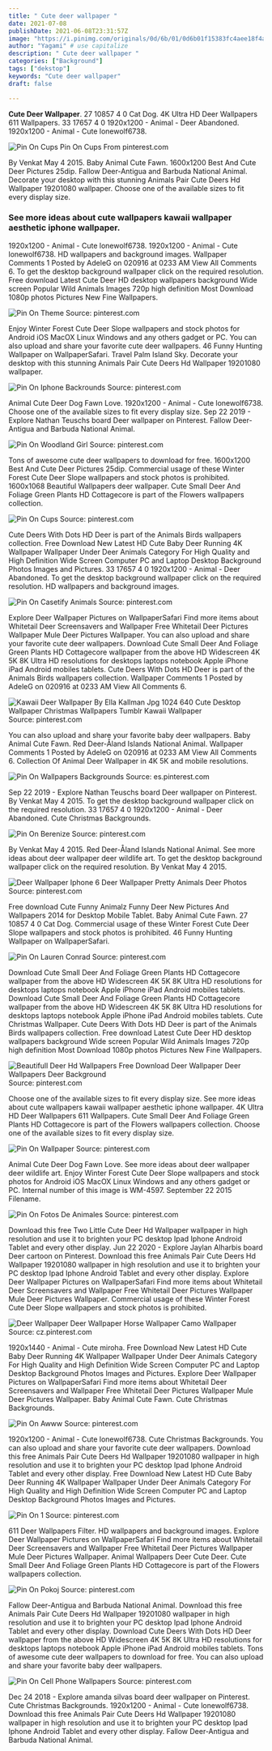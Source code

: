 ```yaml
---
title: " Cute deer wallpaper "
date: 2021-07-08
publishDate: 2021-06-08T23:31:57Z
image: "https://i.pinimg.com/originals/0d/6b/01/0d6b01f15383fc4aee18f4a34bd47d6a.jpg"
author: "Yagami" # use capitalize
description: " Cute deer wallpaper "
categories: ["Background"]
tags: ["dekstop"]
keywords: "Cute deer wallpaper"
draft: false

---
```



**Cute Deer Wallpaper**. 27 10857 4 0 Cat Dog. 4K Ultra HD Deer Wallpapers 611 Wallpapers. 33 17657 4 0 1920x1200 - Animal - Deer Abandoned. 1920x1200 - Animal - Cute lonewolf6738.

![Pin On Cups](https://i.pinimg.com/originals/27/c0/e6/27c0e6bdf892bac08bdfa86350eaedd5.jpg "Pin On Cups")
Pin On Cups From pinterest.com


By Venkat May 4 2015. Baby Animal Cute Fawn. 1600x1200 Best And Cute Deer Pictures 25dip. Fallow Deer-Antigua and Barbuda National Animal. Decorate your desktop with this stunning Animals Pair Cute Deers Hd Wallpaper 19201080 wallpaper. Choose one of the available sizes to fit every display size.

### See more ideas about cute wallpapers kawaii wallpaper aesthetic iphone wallpaper.

1920x1200 - Animal - Cute lonewolf6738. 1920x1200 - Animal - Cute lonewolf6738. HD wallpapers and background images. Wallpaper Comments 1 Posted by AdeleG on 020916 at 0233 AM View All Comments 6. To get the desktop background wallpaper click on the required resolution. Free download Latest Cute Deer HD desktop wallpapers background Wide screen Popular Wild Animals Images 720p high definition Most Download 1080p photos Pictures New Fine Wallpapers.


![Pin On Theme](https://i.pinimg.com/originals/11/8c/6c/118c6cc2779051946fa95721a993eafd.jpg "Pin On Theme")
Source: pinterest.com

Enjoy Winter Forest Cute Deer Slope wallpapers and stock photos for Android iOS MacOX Linux Windows and any others gadget or PC. You can also upload and share your favorite cute deer wallpapers. 46 Funny Hunting Wallpaper on WallpaperSafari. Travel Palm Island Sky. Decorate your desktop with this stunning Animals Pair Cute Deers Hd Wallpaper 19201080 wallpaper.

![Pin On Iphone Backrounds](https://i.pinimg.com/originals/b2/21/bc/b221bc46cb8a0acec6f1f767ae2518e9.jpg "Pin On Iphone Backrounds")
Source: pinterest.com

Animal Cute Deer Dog Fawn Love. 1920x1200 - Animal - Cute lonewolf6738. Choose one of the available sizes to fit every display size. Sep 22 2019 - Explore Nathan Teuschs board Deer wallpaper on Pinterest. Fallow Deer-Antigua and Barbuda National Animal.

![Pin On Woodland Girl](https://i.pinimg.com/736x/10/f0/4d/10f04d1d1a45e5d2ba265b7f718d7c98.jpg "Pin On Woodland Girl")
Source: pinterest.com

Tons of awesome cute deer wallpapers to download for free. 1600x1200 Best And Cute Deer Pictures 25dip. Commercial usage of these Winter Forest Cute Deer Slope wallpapers and stock photos is prohibited. 1600x1068 Beautiful Wallpapers deer wallpaper. Cute Small Deer And Foliage Green Plants HD Cottagecore is part of the Flowers wallpapers collection.

![Pin On Cups](https://i.pinimg.com/originals/27/c0/e6/27c0e6bdf892bac08bdfa86350eaedd5.jpg "Pin On Cups")
Source: pinterest.com

Cute Deers With Dots HD Deer is part of the Animals Birds wallpapers collection. Free Download New Latest HD Cute Baby Deer Running 4K Wallpaper Wallpaper Under Deer Animals Category For High Quality and High Definition Wide Screen Computer PC and Laptop Desktop Background Photos Images and Pictures. 33 17657 4 0 1920x1200 - Animal - Deer Abandoned. To get the desktop background wallpaper click on the required resolution. HD wallpapers and background images.

![Pin On Casetify Animals](https://i.pinimg.com/originals/11/83/c0/1183c0bf98444ec9261694d8a76e6680.png "Pin On Casetify Animals")
Source: pinterest.com

Explore Deer Wallpaper Pictures on WallpaperSafari Find more items about Whitetail Deer Screensavers and Wallpaper Free Whitetail Deer Pictures Wallpaper Mule Deer Pictures Wallpaper. You can also upload and share your favorite cute deer wallpapers. Download Cute Small Deer And Foliage Green Plants HD Cottagecore wallpaper from the above HD Widescreen 4K 5K 8K Ultra HD resolutions for desktops laptops notebook Apple iPhone iPad Android mobiles tablets. Cute Deers With Dots HD Deer is part of the Animals Birds wallpapers collection. Wallpaper Comments 1 Posted by AdeleG on 020916 at 0233 AM View All Comments 6.

![Kawaii Deer Wallpaper By Ella Kallman Jpg 1024 640 Cute Desktop Wallpaper Christmas Wallpapers Tumblr Kawaii Wallpaper](https://i.pinimg.com/originals/36/22/0e/36220ea6d4533b1657e0efad16cf7905.jpg "Kawaii Deer Wallpaper By Ella Kallman Jpg 1024 640 Cute Desktop Wallpaper Christmas Wallpapers Tumblr Kawaii Wallpaper")
Source: pinterest.com

You can also upload and share your favorite baby deer wallpapers. Baby Animal Cute Fawn. Red Deer-Åland Islands National Animal. Wallpaper Comments 1 Posted by AdeleG on 020916 at 0233 AM View All Comments 6. Collection Of Animal Deer Wallpaper in 4K 5K and mobile resolutions.

![Pin On Wallpapers Backgrounds](https://i.pinimg.com/originals/18/9c/cc/189ccc6533f56fbefe4c209bff29c7da.jpg "Pin On Wallpapers Backgrounds")
Source: es.pinterest.com

Sep 22 2019 - Explore Nathan Teuschs board Deer wallpaper on Pinterest. By Venkat May 4 2015. To get the desktop background wallpaper click on the required resolution. 33 17657 4 0 1920x1200 - Animal - Deer Abandoned. Cute Christmas Backgrounds.

![Pin On Berenize](https://i.pinimg.com/originals/f8/c0/06/f8c006b854f5b964ddbe77cd26b1a029.jpg "Pin On Berenize")
Source: pinterest.com

By Venkat May 4 2015. Red Deer-Åland Islands National Animal. See more ideas about deer wallpaper deer wildlife art. To get the desktop background wallpaper click on the required resolution. By Venkat May 4 2015.

![Deer Wallpaper Iphone 6 Deer Wallpaper Pretty Animals Deer Photos](https://i.pinimg.com/originals/5a/c7/02/5ac702cf9f7a204c82c3ef2f14b9708b.jpg "Deer Wallpaper Iphone 6 Deer Wallpaper Pretty Animals Deer Photos")
Source: pinterest.com

Free download Cute Funny Animalz Funny Deer New Pictures And Wallpapers 2014 for Desktop Mobile Tablet. Baby Animal Cute Fawn. 27 10857 4 0 Cat Dog. Commercial usage of these Winter Forest Cute Deer Slope wallpapers and stock photos is prohibited. 46 Funny Hunting Wallpaper on WallpaperSafari.

![Pin On Lauren Conrad](https://i.pinimg.com/originals/78/41/d7/7841d735a6397f700abfdc54ccea6773.jpg "Pin On Lauren Conrad")
Source: pinterest.com

Download Cute Small Deer And Foliage Green Plants HD Cottagecore wallpaper from the above HD Widescreen 4K 5K 8K Ultra HD resolutions for desktops laptops notebook Apple iPhone iPad Android mobiles tablets. Download Cute Small Deer And Foliage Green Plants HD Cottagecore wallpaper from the above HD Widescreen 4K 5K 8K Ultra HD resolutions for desktops laptops notebook Apple iPhone iPad Android mobiles tablets. Cute Christmas Wallpaper. Cute Deers With Dots HD Deer is part of the Animals Birds wallpapers collection. Free download Latest Cute Deer HD desktop wallpapers background Wide screen Popular Wild Animals Images 720p high definition Most Download 1080p photos Pictures New Fine Wallpapers.

![Beautifull Deer Hd Wallpapers Free Download Deer Wallpaper Deer Wallpapers Deer Background](https://i.pinimg.com/originals/a3/9f/62/a39f622fb0b96b963a6fc56f642a9f85.jpg "Beautifull Deer Hd Wallpapers Free Download Deer Wallpaper Deer Wallpapers Deer Background")
Source: pinterest.com

Choose one of the available sizes to fit every display size. See more ideas about cute wallpapers kawaii wallpaper aesthetic iphone wallpaper. 4K Ultra HD Deer Wallpapers 611 Wallpapers. Cute Small Deer And Foliage Green Plants HD Cottagecore is part of the Flowers wallpapers collection. Choose one of the available sizes to fit every display size.

![Pin On Wallpaper](https://i.pinimg.com/originals/aa/85/3a/aa853ab644fa6ba89c506d78fccf784a.jpg "Pin On Wallpaper")
Source: pinterest.com

Animal Cute Deer Dog Fawn Love. See more ideas about deer wallpaper deer wildlife art. Enjoy Winter Forest Cute Deer Slope wallpapers and stock photos for Android iOS MacOX Linux Windows and any others gadget or PC. Internal number of this image is WM-4597. September 22 2015 Filename.

![Pin On Fotos De Animales](https://i.pinimg.com/originals/7d/6d/4e/7d6d4e1f34b032b016afb772b4063d00.png "Pin On Fotos De Animales")
Source: pinterest.com

Download this free Two Little Cute Deer Hd Wallpaper wallpaper in high resolution and use it to brighten your PC desktop Ipad Iphone Android Tablet and every other display. Jun 22 2020 - Explore Jaylan Alharbis board Deer cartoon on Pinterest. Download this free Animals Pair Cute Deers Hd Wallpaper 19201080 wallpaper in high resolution and use it to brighten your PC desktop Ipad Iphone Android Tablet and every other display. Explore Deer Wallpaper Pictures on WallpaperSafari Find more items about Whitetail Deer Screensavers and Wallpaper Free Whitetail Deer Pictures Wallpaper Mule Deer Pictures Wallpaper. Commercial usage of these Winter Forest Cute Deer Slope wallpapers and stock photos is prohibited.

![Deer Wallpaper Deer Wallpaper Horse Wallpaper Camo Wallpaper](https://i.pinimg.com/originals/8e/a5/a2/8ea5a21a6b2992b5e3ecd1df3da1129e.jpg "Deer Wallpaper Deer Wallpaper Horse Wallpaper Camo Wallpaper")
Source: cz.pinterest.com

1920x1440 - Animal - Cute miroha. Free Download New Latest HD Cute Baby Deer Running 4K Wallpaper Wallpaper Under Deer Animals Category For High Quality and High Definition Wide Screen Computer PC and Laptop Desktop Background Photos Images and Pictures. Explore Deer Wallpaper Pictures on WallpaperSafari Find more items about Whitetail Deer Screensavers and Wallpaper Free Whitetail Deer Pictures Wallpaper Mule Deer Pictures Wallpaper. Baby Animal Cute Fawn. Cute Christmas Backgrounds.

![Pin On Awww](https://i.pinimg.com/originals/0d/3c/40/0d3c40f8a65b0694cc28a3ed9a6b4575.jpg "Pin On Awww")
Source: pinterest.com

1920x1200 - Animal - Cute lonewolf6738. Cute Christmas Backgrounds. You can also upload and share your favorite cute deer wallpapers. Download this free Animals Pair Cute Deers Hd Wallpaper 19201080 wallpaper in high resolution and use it to brighten your PC desktop Ipad Iphone Android Tablet and every other display. Free Download New Latest HD Cute Baby Deer Running 4K Wallpaper Wallpaper Under Deer Animals Category For High Quality and High Definition Wide Screen Computer PC and Laptop Desktop Background Photos Images and Pictures.

![Pin On 1](https://i.pinimg.com/originals/32/27/96/32279601ea4db4373d899061cab145fa.jpg "Pin On 1")
Source: pinterest.com

611 Deer Wallpapers Filter. HD wallpapers and background images. Explore Deer Wallpaper Pictures on WallpaperSafari Find more items about Whitetail Deer Screensavers and Wallpaper Free Whitetail Deer Pictures Wallpaper Mule Deer Pictures Wallpaper. Animal Wallpapers Deer Cute Deer. Cute Small Deer And Foliage Green Plants HD Cottagecore is part of the Flowers wallpapers collection.

![Pin On Pokoj](https://i.pinimg.com/originals/52/ef/34/52ef3417884c10040eddff69a21bb35b.png "Pin On Pokoj")
Source: pinterest.com

Fallow Deer-Antigua and Barbuda National Animal. Download this free Animals Pair Cute Deers Hd Wallpaper 19201080 wallpaper in high resolution and use it to brighten your PC desktop Ipad Iphone Android Tablet and every other display. Download Cute Deers With Dots HD Deer wallpaper from the above HD Widescreen 4K 5K 8K Ultra HD resolutions for desktops laptops notebook Apple iPhone iPad Android mobiles tablets. Tons of awesome cute deer wallpapers to download for free. You can also upload and share your favorite baby deer wallpapers.

![Pin On Cell Phone Wallpapers](https://i.pinimg.com/originals/0d/6b/01/0d6b01f15383fc4aee18f4a34bd47d6a.jpg "Pin On Cell Phone Wallpapers")
Source: pinterest.com

Dec 24 2018 - Explore amanda silvas board deer wallpaper on Pinterest. Cute Christmas Backgrounds. 1920x1200 - Animal - Cute lonewolf6738. Download this free Animals Pair Cute Deers Hd Wallpaper 19201080 wallpaper in high resolution and use it to brighten your PC desktop Ipad Iphone Android Tablet and every other display. Fallow Deer-Antigua and Barbuda National Animal.

